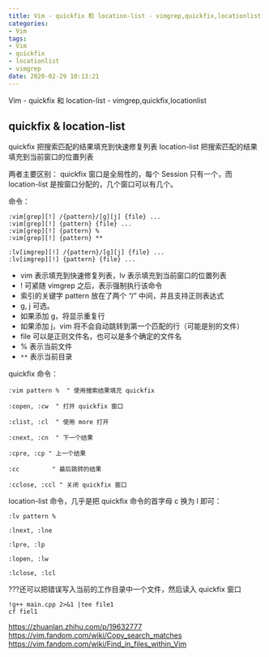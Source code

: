 ```yaml
---
title: Vim - quickfix 和 location-list - vimgrep,quickfix,locationlist
categories:
- Vim
tags:
- Vim
- quickfix
- locationlist
- vimgrep
date: 2020-02-29 10:13:21
---
```


Vim - quickfix 和 location-list - vimgrep,quickfix,locationlist

<!--more-->

## quickfix & location-list

quickfix        把搜索匹配的结果填充到快速修复列表
location-list   把搜索匹配的结果填充到当前窗口的位置列表

两者主要区别：
quickfix 窗口是全局性的，每个 Session 只有一个，而 location-list 是按窗口分配的，几个窗口可以有几个。

命令：
```
:vim[grep][!] /{pattern}/[g][j] {file} ...
:vim[grep][!] {pattern} {file} ...
:vim[grep][!] {pattern} %
:vim[grep][!] {pattern} **

:lv[imgrep][!] /{pattern}/[g][j] {file} ...
:lv[imgrep][!] {pattern} {file} ...
```
* vim 表示填充到快速修复列表，lv 表示填充到当前窗口的位置列表
* ! 可紧随 vimgrep 之后，表示强制执行该命令
* 索引的关键字 pattern 放在了两个 “/” 中间，并且支持正则表达式
* g, j 可选。
* 如果添加 g，将显示重复行
* 如果添加 j，vim 将不会自动跳转到第一个匹配的行（可能是别的文件）
* file 可以是正则文件名，也可以是多个确定的文件名
* % 表示当前文件
* `**` 表示当前目录

quickfix 命令：
```vim
:vim pattern %  " 使用搜索结果填充 quickfix

:copen, :cw  " 打开 quickfix 窗口

:clist, :cl  " 使用 more 打开

:cnext, :cn  " 下一个结果

:cpre, :cp " 上一个结果

:cc         " 最后跳转的结果

:cclose, :ccl " 关闭 quickfix 窗口
```

location-list 命令，几乎是把 quickfix 命令的首字母 c 换为 l 即可：
```vim
:lv pattern %

:lnext, :lne

:lpre, :lp

:lopen, :lw

:lclose, :lcl
```

???还可以把错误写入当前的工作目录中一个文件，然后读入 quickfix 窗口
```vim
!g++ main.cpp 2>&1 |tee file1
cf fiel1
```

https://zhuanlan.zhihu.com/p/19632777
https://vim.fandom.com/wiki/Copy_search_matches
https://vim.fandom.com/wiki/Find_in_files_within_Vim
